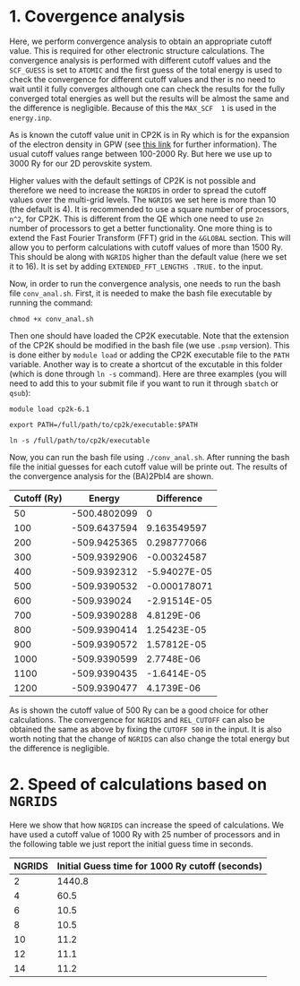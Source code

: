 # 1. Covergence analysis 

Here, we perform convergence analysis to obtain an appropriate cutoff value. This is required for other electronic structure calculations. 
The convergence analysis is performed with different cutoff values and the `SCF_GUESS` is set to `ATOMIC` and the first guess of the total energy is used to check the
convergence for different cutoff values and ther is no need to wait until it fully converges although one can check the results for the fully converged total energies as well 
but the results will be almost the same and the difference is negligible. Because of this the `MAX_SCF  1` is used in the `energy.inp`.

As is known the cutoff value unit in CP2K is in Ry which is for the expansion of the electron density in GPW (see [this link](https://groups.google.com/g/cp2k/c/x3fadRBYOXU) for further information). The usual cutoff values range between 100-2000 Ry. But here we use up to 3000 Ry for our 2D perovskite system. 

Higher values with the default settings of CP2K is not possible and therefore we need to increase the `NGRIDS` in order to spread the cutoff values over the multi-grid levels. 
The `NGRIDS` we set here is more than 10 (the default is 4). It is recommended to use a square 
number of processors, `n^2`, for CP2K. This is different from the QE which one need to use `2n` number of processors to get a better functionality. One more thing is to extend the 
Fast Fourier Transform (FFT) grid in the `&GLOBAL` section. This will allow you to perform calculations with cutoff values of more than 1500 Ry. This should be along with `NGRIDS` 
higher than the default value (here we set it to 16). It is set by adding `EXTENDED_FFT_LENGTHS .TRUE.` to the input.

Now, in order to run the convergence analysis, one needs to run the bash file `conv_anal.sh`. First, it is needed to make the bash file executable by running the command:
```
chmod +x conv_anal.sh
```
Then one should have loaded the CP2K executable. Note that the extension of the CP2K should be modified in the bash file (we use `.psmp` version). This is done either by `module load` or adding the CP2K executable file to the `PATH` variable. Another way is to create a 
shortcut of the excutable in this folder (which is done through `ln -s` command). Here are three examples (you will need to add this to your submit file if you want to run it through `sbatch` or `qsub`):
```
module load cp2k-6.1
```
```
export PATH=/full/path/to/cp2k/executable:$PATH
```
```
ln -s /full/path/to/cp2k/executable 
```

Now, you can run the bash file using `./conv_anal.sh`. After running the bash file the initial guesses for each cutoff value will be printe out. The results of the convergence analysis for the (BA)2PbI4 are shown.

|Cutoff (Ry)	| Energy | Difference |
|---|---|---|
|50	|-500.4802099|	0|
|100	|-509.6437594	|9.163549597|
|200|	-509.9425365	|0.298777066|
|300|	-509.9392906	|-0.00324587|
|400|	-509.9392312	|-5.94027E-05|
|500|	-509.9390532	|-0.000178071|
|600|	-509.939024	|-2.91514E-05|
|700|	-509.9390288	|4.8129E-06|
|800|	-509.9390414	|1.25423E-05|
|900|	-509.9390572	|1.57812E-05|
|1000|	-509.9390599	|2.7748E-06|
|1100|	-509.9390435|	-1.6414E-05|
|1200|	-509.9390477	|4.1739E-06|

As is shown the cutoff value of 500 Ry can be a good choice for other calculations. The convergence for `NGRIDS` and `REL_CUTOFF` can also be obtained the same as above by fixing the `CUTOFF 500` in the input. It is also 
worth noting that the change of `NGRIDS` can also change the total energy but the difference is negligible. 

# 2. Speed of calculations based on `NGRIDS`

Here we show that how `NGRIDS` can increase the speed of calculations. We have used a cutoff value of 1000 Ry with 25 number of processors and in the following table we just 
report the initial guess time in seconds.

|NGRIDS|	Initial Guess time for 1000 Ry cutoff (seconds)|
|---|---|
|2|	1440.8|
|4|	60.5|
|6|	10.5|
|8|	10.5|
|10|	11.2|
|12|	11.1|
|14|	11.2|




